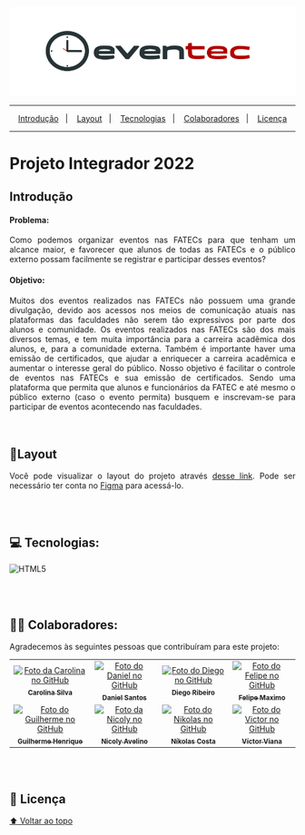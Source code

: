 <div id="eventec" align="center"><img src="./img/logoev.svg"/></div>


---

<p align="center">
  <a href="#Introducao">Introdução</a>&nbsp;&nbsp;&nbsp;|&nbsp;&nbsp;&nbsp;
  <a href="#layout">Layout</a>&nbsp;&nbsp;&nbsp;|&nbsp;&nbsp;&nbsp;
  <a href="#tecnologias">Tecnologias</a>&nbsp;&nbsp;&nbsp;|&nbsp;&nbsp;&nbsp;
  <a href="#colaboradores">Colaboradores</a>&nbsp;&nbsp;&nbsp;|&nbsp;&nbsp;&nbsp;
  <a href="#memo-licença">Licença</a>
</p>

---

#  Projeto Integrador 2022
<div id="Introducao" style="text-align:justify">

## Introdução

#### Problema:  
  Como podemos organizar eventos nas FATECs para que tenham um alcance maior, e favorecer que alunos de todas as FATECs e o público externo possam facilmente se registrar e participar desses eventos? 
</div>


#### Objetivo:
<div style="text-align:justify">
  Muitos dos eventos realizados nas FATECs não possuem uma grande divulgação, devido aos acessos nos meios de comunicação atuais nas plataformas das faculdades não serem tão expressivos por parte dos alunos e comunidade. Os eventos realizados nas FATECs são dos mais diversos temas, e tem muita importância para a carreira acadêmica dos alunos, e, para a comunidade externa. Também é importante haver uma emissão de certificados, que ajudar a enriquecer a carreira acadêmica e aumentar o interesse geral do público.
Nosso objetivo é facilitar o controle de eventos nas FATECs e sua emissão de certificados. Sendo uma plataforma que permita que alunos e funcionários da FATEC e até mesmo o público externo (caso o evento permita) busquem e inscrevam-se para participar de eventos acontecendo nas faculdades.  
</div>
<br><br>


<div id= "layout" style="text-align:justify">

## 🎨Layout
Você pode visualizar o layout do projeto através [desse link](<https://www.figma.com/file/U0BmqLrVHfi8Qen8clV0Qb/Projeto-Integrador?node-id=0%3A1>). Pode ser necessário ter conta no [Figma](https://figma.com) para acessá-lo.
</div>
<br><br>

<div>

<div id= "tecnologias">

## 💻 Tecnologias:
![HTML5](https://img.shields.io/badge/html5-%23E34F26.svg?style=for-the-badge&logo=html5&logoColor=white) 

</div>



</div>


<br><br>

<div id= "colaboradores">

## 🧑‍💻 Colaboradores:
Agradecemos às seguintes pessoas que contribuíram para este projeto:

<table>
  <tr>
    <td align="center">
      <a href="https://github.com/Carolina-Silva">
        <img src="https://avatars.githubusercontent.com/u/65463404?v=4" width="100px;" alt="Foto da Carolina no GitHub"/><br>
        <sub>
          <b>Carolina Silva</b>
        </sub>
      </a>
    </td>
    <td align="center">
      <a href="https://github.com/DanieoSantus">
        <img src="https://avatars.githubusercontent.com/u/87383017?v=4" width="100px;" alt="Foto do Daniel no GitHub"/><br>
        <sub>
          <b>Daniel Santos</b>
        </sub>
      </a>
    </td>
    <td align="center">
      <a href="https://github.com/Diego-0212">
        <img src="https://avatars.githubusercontent.com/u/106314110?v=4" width="100px;" alt="Foto do Diego no GitHub"/><br>
        <sub>
          <b>Diego Ribeiro</b>
        </sub>
      </a>
    </td>
    <td align="center">
      <a href="https://github.com/felipemaximo01">
        <img src="https://avatars.githubusercontent.com/u/102770157?v=4" width="100px;" alt="Foto do Felipe no GitHub"/><br>
        <sub>
          <b>Felipe Maximo</b>
        </sub>
      </a>
    </td>
  </tr>

   <tr>
    <td align="center">
      <a href="https://github.com/Guilherme512z">
        <img src="https://avatars.githubusercontent.com/u/111024626?v=4" width="100px;" alt="Foto do Guilherme no GitHub"/><br>
        <sub>
          <b>Guilherme Henrique</b>
        </sub>
      </a>
    </td>
    <td align="center">
      <a href="https://github.com/NicolyAvelino">
        <img src="https://avatars.githubusercontent.com/u/65463907?v=4" width="100px;" alt="Foto da Nicoly no GitHub"/><br>
        <sub>
          <b>Nicoly Avelino</b>
        </sub>
      </a>
    </td>
    <td align="center">
      <a href="https://github.com/nikolasyan">
        <img src="https://avatars.githubusercontent.com/u/106313973?v=4" width="100px;" alt="Foto do Nikolas no GitHub"/><br>
        <sub>
          <b>Níkolas Costa</b>
        </sub>
      </a>
    </td>
    <td align="center">
      <a href="https://github.com/v1rt0">
        <img src="https://avatars.githubusercontent.com/u/74341111?v=4" width="100px;" alt="Foto do Victor no GitHub"/><br>
        <sub>
          <b>Víctor Viana</b>
        </sub>
      </a>
    </td>
  </tr>
</table>


</div>

<br><br>

## :memo: Licença
<!-- Esse projeto está sob a licença MIT. Veja o arquivo [LICENSE](https://github.com/Four-PROA/-h1-Demoday-h1-/blob/main/LICENSE) para mais detalhes. -->

<a href="#eventec"> :arrow_up: Voltar ao topo </a>